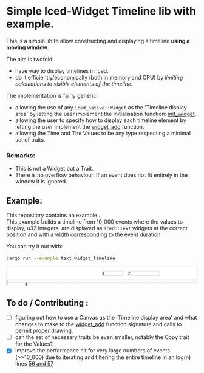 # Simple Iced-Widget Timeline lib with example.

This is a simple lib to allow constructing and displaying a timeline **using a
moving window**.

The aim is twofold:

- have way to display timelines in Iced.
- do it efficiently/economically (both in memory and CPU) by _limiting
  calculations to visible elements of the timeline._

The implementation is fairly generic:

- allowing the use of any `iced_native::Widget` as the
  'Timeline display area' by letting the user implement the initialisation
  function: [init_widget](/src/lib.rs#L53).
- allowing the user to specify how to display each timeline element by letting
  the user implement the [widget_add](/src/lib.rs#L58) function.
- allowing the Time and The Values to be any type respecting a minimal set of
  traits.

### Remarks:

- This is not a Widget but a Trait.
- There is no overflow behaviour. If an event does not fit entirely in the
  window it is ignored.

## Example:

This repository contains an example [](examples/text_widget_timeline.rs).  
This example builds a timeline from 10_000 events where the values to display,
u32 integers, are displayed as `iced::Text` widgets at the correct position and
with a width corresponding to the event duration.

You can try it out with:

```bash
cargo run --example text_widget_timeline
```

![](./example.webp)

## To do / Contributing :

- [ ] figuring out how to use a Canvas as the 'Timeline display area' and what
      changes to make to the [widget_add](/src/lib.rs#L58) function signature and
      calls to permit proper drawing.
- [ ] can the set of necessary traits be even smaller, notably the Copy trait for
      the Values?
- [x] improve the performance hit for very large numbers of events (>>10_000) due to
      iterating and filtering the entire timeline in an log(n) lines [56 and 57](https://github.com/GTimothy/iced_timeline/blob/660a072ea994839839a6ea63bb80422064388408/src/lib.rs#L66)
